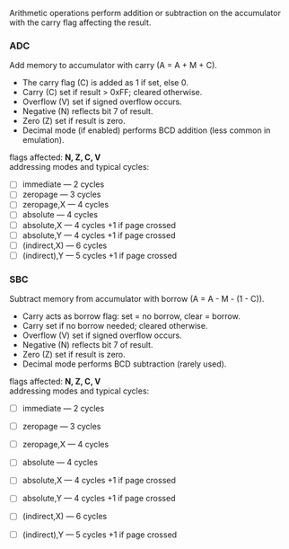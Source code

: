 Arithmetic operations perform addition or subtraction on the accumulator with the carry flag affecting the result.

### ADC  
Add memory to accumulator with carry (A = A + M + C).  
- The carry flag (C) is added as 1 if set, else 0.  
- Carry (C) set if result > 0xFF; cleared otherwise.  
- Overflow (V) set if signed overflow occurs.  
- Negative (N) reflects bit 7 of result.  
- Zero (Z) set if result is zero.  
- Decimal mode (if enabled) performs BCD addition (less common in emulation).  

flags affected: **N, Z, C, V**  
addressing modes and typical cycles:  
- [ ] immediate — 2 cycles  
- [ ] zeropage — 3 cycles  
- [ ] zeropage,X — 4 cycles  
- [ ] absolute — 4 cycles  
- [ ] absolute,X — 4 cycles +1 if page crossed  
- [ ] absolute,Y — 4 cycles +1 if page crossed  
- [ ] (indirect,X) — 6 cycles  
- [ ] (indirect),Y — 5 cycles +1 if page crossed  

### SBC  
Subtract memory from accumulator with borrow (A = A - M - (1 - C)).  
- Carry acts as borrow flag: set = no borrow, clear = borrow.  
- Carry set if no borrow needed; cleared otherwise.  
- Overflow (V) set if signed overflow occurs.  
- Negative (N) reflects bit 7 of result.  
- Zero (Z) set if result is zero.  
- Decimal mode performs BCD subtraction (rarely used).  

flags affected: **N, Z, C, V**  
addressing modes and typical cycles:  
- [ ] immediate — 2 cycles  
- [ ] zeropage — 3 cycles  
- [ ] zeropage,X — 4 cycles  
- [ ] absolute — 4 cycles  
- [ ] absolute,X — 4 cycles +1 if page crossed  
- [ ] absolute,Y — 4 cycles +1 if page crossed  
- [ ] (indirect,X) — 6 cycles  
- [ ] (indirect),Y — 5 cycles +1 if page crossed  


